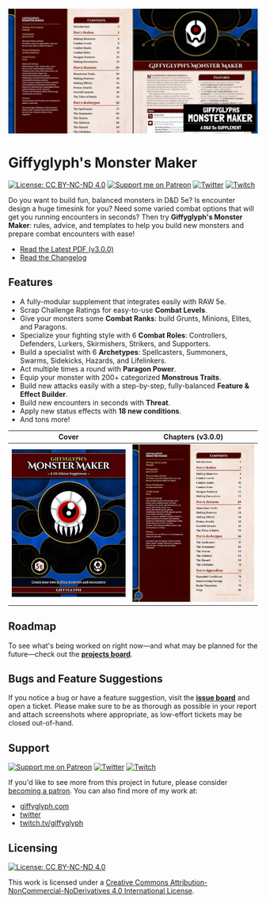 ![Monster Maker Social Banner](./monster-maker-banner.jpg)

# Giffyglyph's Monster Maker

[![License: CC BY-NC-ND 4.0](https://img.shields.io/badge/License-CC%20BY--NC--ND%204.0-lightgrey.svg)](https://creativecommons.org/licenses/by-nc-nd/4.0/)
[![Support me on Patreon](https://img.shields.io/endpoint.svg?url=https%3A%2F%2Fshieldsio-patreon.vercel.app%2Fapi%3Fusername%3Dgiffyglyph%26type%3Dpatrons&style=flat-square)](https://patreon.com/giffyglyph)
[![Twitter](https://img.shields.io/twitter/follow/giffyglyph?color=%231DA1F2&style=flat-square)](http://twitter.com/giffyglyph)
[![Twitch](https://img.shields.io/twitch/status/giffyglyph?color=%23a45ee5&style=flat-square)](http://twitch.tv/giffyglyph)

Do you want to build fun, balanced monsters in D&D 5e? Is encounter design a huge timesink for you? Need some varied combat options that will get you running encounters in seconds? Then try **Giffyglyph's Monster Maker**: rules, advice, and templates to help you build new monsters and prepare combat encounters with ease!

* [Read the Latest PDF (v3.0.0)](https://github.com/giffyglyph/giffyglyphs-monster-maker/releases/download/v3.0.0/giffyglyphs_monster_maker_v3-0-0_en_pwyw.pdf)
* [Read the Changelog](https://github.com/giffyglyph/giffyglyphs-monster-maker/blob/master/CHANGELOG.md) 

## Features

* A fully-modular supplement that integrates easily with RAW 5e.
* Scrap Challenge Ratings for easy-to-use **Combat Levels**.
* Give your monsters some **Combat Ranks**: build Grunts, Minions, Elites, and Paragons.
* Specialize your fighting style with 6 **Combat Roles**: Controllers, Defenders, Lurkers, Skirmishers, Strikers, and Supporters.
* Build a specialist with 6 **Archetypes**: Spellcasters, Summoners, Swarms, Sidekicks, Hazards, and Lifelinkers.
* Act multiple times a round with **Paragon Power**.
* Equip your monster with 200+ categorized **Monstrous Traits**.
* Build new attacks easily with a step-by-step, fully-balanced **Feature & Effect Builder**.
* Build new encounters in seconds with **Threat**.
* Apply new status effects with **18 new conditions**.
* And tons more!

| Cover                                                    | Chapters (v3.0.0)                                           |
| -------------------------------------------------------- | ----------------------------------------------------------- |
| <img src="./monster-maker-cover.jpg" width="100%"> | <img src="./monster-maker-contents.jpg" width="100%"> |

## Roadmap

To see what's being worked on right now—and what may be planned for the future—check out the **[projects board](https://github.com/giffyglyph/giffyglyphs-monster-maker/projects)**.

## Bugs and Feature Suggestions

If you notice a bug or have a feature suggestion, visit the **[issue board](https://github.com/giffyglyph/giffyglyphs-monster-maker/issues)** and open a ticket. Please make sure to be as thorough as possible in your report and attach screenshots where appropriate, as low-effort tickets may be closed out-of-hand.

## Support

[![Support me on Patreon](https://img.shields.io/endpoint.svg?url=https%3A%2F%2Fshieldsio-patreon.vercel.app%2Fapi%3Fusername%3Dgiffyglyph%26type%3Dpatrons&style=flat-square)](https://patreon.com/giffyglyph)
[![Twitter](https://img.shields.io/twitter/follow/giffyglyph?color=%231DA1F2&style=flat-square)](http://twitter.com/giffyglyph)
[![Twitch](https://img.shields.io/twitch/status/giffyglyph?color=%23a45ee5&style=flat-square)](http://twitch.tv/giffyglyph)

If you'd like to see more from this project in future, please consider [becoming a patron](https://www.patreon.com/giffyglyph). You can also find more of my work at:

* [giffyglyph.com](https://giffyglyph.com)
* [twitter](https://twitter.com/giffyglyph)
* [twitch.tv/giffyglyph](https://twitch.tv/giffyglyph)

## Licensing

[![License: CC BY-NC-ND 4.0](https://img.shields.io/badge/License-CC%20BY--NC--ND%204.0-lightgrey.svg)](https://creativecommons.org/licenses/by-nc-nd/4.0/)

This work is licensed under a [Creative Commons Attribution-NonCommercial-NoDerivatives 4.0 International License](http://creativecommons.org/licenses/by-nc-nd/4.0/).

